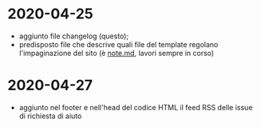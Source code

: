 # 2020-04-25

- aggiunto file changelog (questo);
- predisposto file che descrive quali file del template regolano l'impaginazione del sito (è [note.md](./note.md), lavori sempre in corso)

# 2020-04-27

- aggiunto nel footer e nell'head del codice HTML il feed RSS delle issue di richiesta di aiuto
